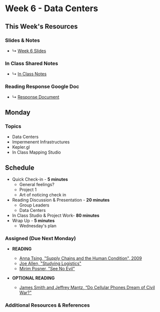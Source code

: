 # Week 6 - Data Centers 


## This Week's Resources

### Slides & Notes 
* ↳ [Week 6 Slides](https://docs.google.com/presentation/d/13uaj9EBRENXvpnroea5ak74Hyd-lcI1Q3MY3kac0mAI/edit?usp=sharing)
### In Class Shared Notes
* ↳ [In Class Notes](https://docs.google.com/document/d/1v2XqOosts9svJJ-VPiQWGzaDlGUvF5M6oRVBcvclF5c/edit?usp=sharing)
### Reading Response Google Doc
* ↳ [Response Document](https://docs.google.com/document/d/1z9RFLIPTfHzS9kKKNdszuYYRxVgrxREBAZ1X29DAJfs/edit?usp=sharing)


## Monday 

### Topics
* Data Centers
* Impermenent Infrastructures
* Kepler.gl
* In Class Mapping Studio

## Schedule
* Quick Check-in - __5 minutes__
    * General feelings?
    * Project 1 
    * Art of noticing check in
* Reading Discussion & Presentation - __20 minutes__
    * Group Leaders 
    * Data Centers 
*  In Class Studio & Project Work- __80 minutes__ 
* Wrap Up -  __5 minutes__
    * Wednesday's plan

### Assigned (**Due Next Monday**)

* **READING**
    * [Anna Tsing, "Supply Chains and the Human Condition", 2009 ](https://www.are.na/block/14670672)
    * [Joe Allen, "Studying Logistics"](https://www.jacobinmag.com/2015/02/logistics-industry-organizing-labor/)
    * [Mirim Posner, "See No Evil"](https://logicmag.io/scale/see-no-evil/)

* **OPTIONAL READING**
    * [James Smith and Jeffrey Mantz, “Do Cellular Phones Dream of Civil War?"](https://www.are.na/block/14670532)


### Additional Resources & References

